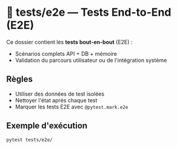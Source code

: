 # 📁 tests/e2e — Tests End-to-End (E2E)

Ce dossier contient les **tests bout-en-bout** (E2E) :
- Scénarios complets API + DB + mémoire
- Validation du parcours utilisateur ou de l'intégration système

## Règles
- Utiliser des données de test isolées
- Nettoyer l'état après chaque test
- Marquer les tests E2E avec `@pytest.mark.e2e`

## Exemple d'exécution
```bash
pytest tests/e2e/
```

